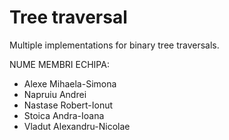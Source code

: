# Tree traversal

Multiple implementations for binary tree traversals.

NUME MEMBRI ECHIPA: 
- Alexe Mihaela-Simona
- Napruiu Andrei
- Nastase Robert-Ionut
- Stoica Andra-Ioana
- Vladut Alexandru-Nicolae
